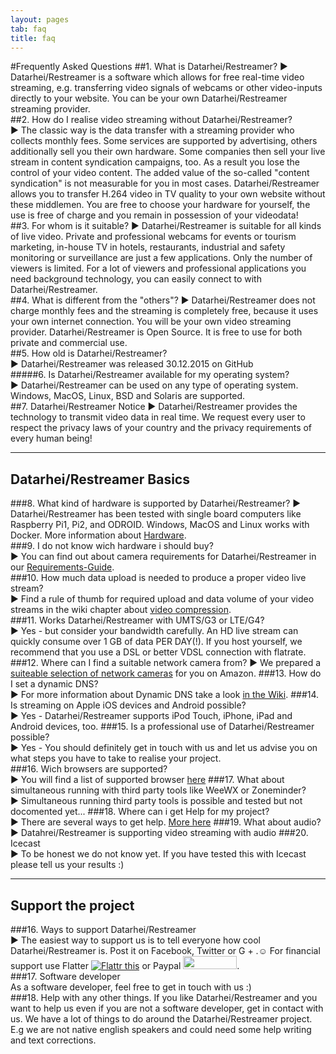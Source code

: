 ```yaml
---
layout: pages
tab: faq
title: faq
---
```

#Frequently Asked Questions
##1. What is Datarhei/Restreamer?
► Datarhei/Restreamer is a software which allows for free real-time video streaming, e.g. transferring video signals of webcams or other video-inputs directly to your website. You can be your own Datarhei/Restreamer streaming provider.  
##2. How do I realise video streaming without Datarhei/Restreamer?  
► The classic way is the data transfer with a streaming provider who collects monthly fees. Some services are supported by advertising, others additionally sell you their own hardware. Some companies then sell your live stream in content syndication campaigns, too. As a result you lose the control of your video content. The added value of the so-called "content syndication" is not measurable for you in most cases. Datarhei/Restreamer allows you to transfer H.264 video in TV quality to your own website without these middlemen. You are free to choose your hardware for yourself, the use is free of charge and you remain in possession of your videodata!  
##3. For whom is it suitable?
► Datarhei/Restreamer is suitable for all kinds of live video. Private and professional webcams for events or tourism marketing, in-house TV in hotels, restaurants, industrial and safety monitoring or surveillance are just a few applications. Only the number of viewers is limited. For a lot of viewers and professional applications you need background technology, you can easily connect to with Datarhei/Restreamer.  
##4. What is different from the "others"?
► Datarhei/Restreamer does not charge monthly fees and the streaming is completely free, because it uses your own internet connection. You will be your own video streaming provider. Datarhei/Restreamer is Open Source. It is free to use for both private and commercial use.  
##5. How old is Datarhei/Restreamer?  
► Datarhei/Restreamer was released 30.12.2015 on GitHub  
#####6. Is Datarhei/Restreamer available for my operating system?  
► Datarhei/Restreamer can be used on any type of operating system. Windows, MacOS, Linux, BSD and Solaris are supported.  
##7. Datarhei/Restreamer Notice
► Datarhei/Restreamer provides the technology to transmit video data in real time. We request every user to respect the privacy laws of your country and the privacy requirements of every human being!  

---
## Datarhei/Restreamer Basics
###8. What kind of hardware is supported by Datarhei/Restreamer?
► Datarhei/Restreamer has been tested with single board computers like Raspberry Pi1, Pi2, and ODROID. Windows, MacOS and Linux works with Docker. More information about [Hardware](Coming).  
###9. I do not know wich hardware i should buy?  
► You can find out about camera requirements for Datarhei/Restreamer in our [Requirements-Guide](../restreamer/wiki/requirements.html).  
###10. How much data upload is needed to produce a proper video live stream?  
► Find a rule of thumb for required upload and data volume of your video streams in the wiki chapter about [video compression](../wiki/videocompression.html).  
###11. Works Datarhei/Restreamer with UMTS/G3 or LTE/G4?  
► Yes - but consider your bandwidth carefully. An HD live stream can quickly consume over 1 GB of data PER DAY(!). If you host yourself, we recommend that you use a DSL or better VDSL connection with flatrate.  
###12. Where can I find a suitable network camera from?
► We prepared a [suiteable selection of network cameras](../restreamer/wiki/buy-hardware-index.html) for you on Amazon.
###13. How do I set a dynamic DNS?  
► For more information about Dynamic DNS take a look [in the Wiki](../wiki/dynamic-dns.html.html).
###14. Is streaming on Apple iOS devices and Android possible?  
► Yes - Datarhei/Restreamer supports iPod Touch, iPhone, iPad and Android devices, too.
###15. Is a professional use of Datarhei/Restreamer possible?  
► Yes - You should definitely get in touch with us and let us advise you on what steps you have to take to realise your project.  
###16. Wich browsers are supported?  
► You will find a list of supported browser [here](../features.html#supported-browser)
###17. What about simultaneous running with third party tools like WeeWX or Zoneminder?  
► Simultaneous running third party tools is possible and tested but not docomented yet...
###18. Where can i get Help for my project?  
► There are several ways to get help. [More here](../restreamer/docs/learn-more-features.html#support)
###19. What about audio?  
► Datahrei/Restreamer is supporting video streaming with audio
###20. Icecast  
► To be honest we do not know yet. If you have tested this with Icecast please tell us your results :) 

---
## Support the project
###16. Ways to support Datarhei/Restreamer  
► The easiest way to support us is to tell everyone how cool Datarhei/Restreamer is. Post it on Facebook, Twitter or G + .☺ For financial support use Flatter <a href="https://flattr.com/submit/auto?user_id=datarhei&url=https%3A%2F%2Fgithub.com%2Fdatarhei%2F" target="_blank"><img src="http://datarhei.org/wiki/pic/flattr-badge-large.png" alt="Flattr this" title="Flattr this" border="0"></a> or Paypal <a href="https://www.paypal.com/cgi-bin/webscr?cmd=_s-xclick&hosted_button_id=M7TPT4VN7759G" target="_blank"> 
<img src="http://datarhei.org/wiki/pic/btn_donate_SM.gif" width="86" height="21" border="0"></a>.  
###17. Software developer  
As a software developer, feel free to get in touch with us :)    
###18. Help with any other things.
If you like Datarhei/Restreamer and you want to help us even if you are not a software developer, get in contact with us. We have a lot of things to do around the Datarhei/Restreamer project. E.g we are not native english speakers and could need some help writing and text corrections.